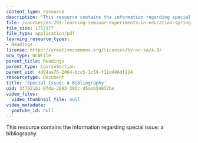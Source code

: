 ```yaml
---
content_type: resource
description: 'This resource contains the information regarding special issue: a bibliography.'
file: /courses/es-291-learning-seminar-experiments-in-education-spring-2003/3f7921610fda2093305cd5aeb54037be_MITES_291S03_biblio_fnl.pdf
file_size: 1757177
file_type: application/pdf
learning_resource_types:
- Readings
license: https://creativecommons.org/licenses/by-nc-sa/4.0/
ocw_type: OCWFile
parent_title: Readings
parent_type: CourseSection
parent_uid: 4d84aa76-2064-bcc5-1c59-f11d486df224
resourcetype: Document
title: 'Special Issue: A Bibliography'
uid: 3f792161-0fda-2093-305c-d5aeb54037be
video_files:
  video_thumbnail_file: null
video_metadata:
  youtube_id: null
---
```

This resource contains the information regarding special issue: a bibliography.